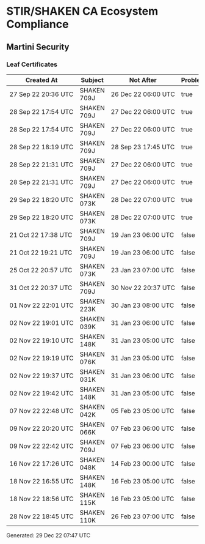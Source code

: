 # STIR/SHAKEN CA Ecosystem Compliance

## Martini Security

### Leaf Certificates

| Created At | Subject | Not After | Problems | Link |
|------------|---------|-----------|----------|------|
| 27&#160;Sep&#160;22&#160;20:36&#160;UTC | SHAKEN 709J | 26&#160;Dec&#160;22&#160;06:00&#160;UTC | true | [view](../CERTS/7f2f18c940b627651629abb54ca0da9fb3500228f9a95c9292840b764f3ef491/README.md) |
| 28&#160;Sep&#160;22&#160;17:54&#160;UTC | SHAKEN 709J | 27&#160;Dec&#160;22&#160;06:00&#160;UTC | true | [view](../CERTS/7a6b614242beb541f6ce04ce89734a5b601571cd298075c157ef9adc3efcc49c/README.md) |
| 28&#160;Sep&#160;22&#160;17:54&#160;UTC | SHAKEN 709J | 27&#160;Dec&#160;22&#160;06:00&#160;UTC | true | [view](../CERTS/7a6b614242beb541f6ce04ce89734a5b601571cd298075c157ef9adc3efcc49c/README.md) |
| 28&#160;Sep&#160;22&#160;18:19&#160;UTC | SHAKEN 709J | 28&#160;Sep&#160;23&#160;17:45&#160;UTC | true | [view](../CERTS/8862209bef596987c13ab19a89a9fc62018dc2a4e8c9cb927827aadf1c458eee/README.md) |
| 28&#160;Sep&#160;22&#160;21:31&#160;UTC | SHAKEN 709J | 27&#160;Dec&#160;22&#160;06:00&#160;UTC | true | [view](../CERTS/200d370a7a5109b711f29fcfe86b70288592ee0d634045c034faba784acb6e23/README.md) |
| 28&#160;Sep&#160;22&#160;21:31&#160;UTC | SHAKEN 709J | 27&#160;Dec&#160;22&#160;06:00&#160;UTC | true | [view](../CERTS/200d370a7a5109b711f29fcfe86b70288592ee0d634045c034faba784acb6e23/README.md) |
| 29&#160;Sep&#160;22&#160;18:20&#160;UTC | SHAKEN 073K | 28&#160;Dec&#160;22&#160;07:00&#160;UTC | true | [view](../CERTS/72976965ef94346f0f682ba480111061fac2910dacab06407d65a26db8dd6f06/README.md) |
| 29&#160;Sep&#160;22&#160;18:20&#160;UTC | SHAKEN 073K | 28&#160;Dec&#160;22&#160;07:00&#160;UTC | true | [view](../CERTS/72976965ef94346f0f682ba480111061fac2910dacab06407d65a26db8dd6f06/README.md) |
| 21&#160;Oct&#160;22&#160;17:38&#160;UTC | SHAKEN 709J | 19&#160;Jan&#160;23&#160;06:00&#160;UTC | false | [view](../CERTS/09e45414349c71ce7b7b92101e2de0607ebb989e096ccd861b4e8d37e4e72c2f/README.md) |
| 21&#160;Oct&#160;22&#160;19:21&#160;UTC | SHAKEN 709J | 19&#160;Jan&#160;23&#160;06:00&#160;UTC | false | [view](../CERTS/254c9be0cd95dfe372f0a4117e166da225d468720851f54e3c3edef44480a3d6/README.md) |
| 25&#160;Oct&#160;22&#160;20:57&#160;UTC | SHAKEN 073K | 23&#160;Jan&#160;23&#160;07:00&#160;UTC | false | [view](../CERTS/cf4ee8b8d56521071e2935ac9cb358738902b531589b8e19afcc43cd73c0f01f/README.md) |
| 31&#160;Oct&#160;22&#160;20:37&#160;UTC | SHAKEN 709J | 30&#160;Nov&#160;22&#160;20:37&#160;UTC | false | [view](../CERTS/13e067c23d545b549f88c12775f0c0283a70e8405146ac61972dcfd32787a731/README.md) |
| 01&#160;Nov&#160;22&#160;22:01&#160;UTC | SHAKEN 223K | 30&#160;Jan&#160;23&#160;08:00&#160;UTC | false | [view](../CERTS/643004ffd41ca62fdd29de3af56544e8d9aa1fc6194c9160617a050136e69858/README.md) |
| 02&#160;Nov&#160;22&#160;19:01&#160;UTC | SHAKEN 039K | 31&#160;Jan&#160;23&#160;06:00&#160;UTC | false | [view](../CERTS/6ffaa261e05bf2c924bb7e0e7f98cc4059d45d0df695ee04d1b686053b124c09/README.md) |
| 02&#160;Nov&#160;22&#160;19:10&#160;UTC | SHAKEN 148K | 31&#160;Jan&#160;23&#160;05:00&#160;UTC | false | [view](../CERTS/954cbc64af18f8489faf382126bf131364409bf8590445893e23f62a4227fd6a/README.md) |
| 02&#160;Nov&#160;22&#160;19:19&#160;UTC | SHAKEN 076K | 31&#160;Jan&#160;23&#160;05:00&#160;UTC | false | [view](../CERTS/b863f7e1b6fa414b2bc3d6eb3781467c6550a95855ead4407d758a0dbbc5eb23/README.md) |
| 02&#160;Nov&#160;22&#160;19:37&#160;UTC | SHAKEN 031K | 31&#160;Jan&#160;23&#160;06:00&#160;UTC | false | [view](../CERTS/f6631a3e9a2dd3a2482faf48c34167789d1da4618f67dd13979e3332177f4ec2/README.md) |
| 02&#160;Nov&#160;22&#160;19:42&#160;UTC | SHAKEN 148K | 31&#160;Jan&#160;23&#160;05:00&#160;UTC | false | [view](../CERTS/493046b32c772c2b13b64ef2d3c24e846c5f0958991e5c7231bf570ea347d54f/README.md) |
| 07&#160;Nov&#160;22&#160;22:48&#160;UTC | SHAKEN 042K | 05&#160;Feb&#160;23&#160;05:00&#160;UTC | false | [view](../CERTS/b19d4331d0bc3102e5998c08af429d4f26e9e1885e3bdc7149dd1ce84520d778/README.md) |
| 09&#160;Nov&#160;22&#160;20:20&#160;UTC | SHAKEN 066K | 07&#160;Feb&#160;23&#160;06:00&#160;UTC | false | [view](../CERTS/18b89a5058feb112abe94515607c30f7b8f678b48b3fd23ea95326b388d9eb4d/README.md) |
| 09&#160;Nov&#160;22&#160;22:42&#160;UTC | SHAKEN 709J | 07&#160;Feb&#160;23&#160;06:00&#160;UTC | false | [view](../CERTS/ebb954e4df5cce02a29f17cad6692c826b5b32522339424d689625b1ae679d91/README.md) |
| 16&#160;Nov&#160;22&#160;17:26&#160;UTC | SHAKEN 048K | 14&#160;Feb&#160;23&#160;00:00&#160;UTC | false | [view](../CERTS/2e29a51cd9c7a6d1939de8a4524c509163a3a4125d86636e2b8178157bbeb6f1/README.md) |
| 18&#160;Nov&#160;22&#160;16:55&#160;UTC | SHAKEN 148K | 16&#160;Feb&#160;23&#160;05:00&#160;UTC | false | [view](../CERTS/5d69437cbe50c04f6704e2757d505efb74a203c1e4eed608374f4bcd0670e6ac/README.md) |
| 18&#160;Nov&#160;22&#160;18:56&#160;UTC | SHAKEN 115K | 16&#160;Feb&#160;23&#160;05:00&#160;UTC | false | [view](../CERTS/874c25749b8deaeb272ce246241e9b3405c050b32adbf79ed922ff23a675de93/README.md) |
| 28&#160;Nov&#160;22&#160;18:45&#160;UTC | SHAKEN 110K | 26&#160;Feb&#160;23&#160;07:00&#160;UTC | false | [view](../CERTS/43e4066e1aaa9b942e351948de42e8bb478f16aa499c118b03e8793555feb806/README.md) |


Generated: 29 Dec 22 07:47 UTC